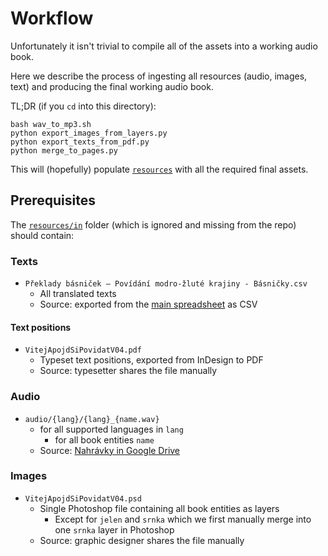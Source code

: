 # Workflow

Unfortunately it isn't trivial to compile all of the assets into a working audio book.

Here we describe the process of ingesting all resources (audio, images, text) and producing
the final working audio book.

TL;DR (if you `cd` into this directory):

```shell
bash wav_to_mp3.sh
python export_images_from_layers.py
python export_texts_from_pdf.py
python merge_to_pages.py
```

This will (hopefully) populate [`resources`](../public/resources) with all the required final assets.

## Prerequisites

The [`resources/in`](../public/resources/in) folder (which is ignored and missing from the repo) should contain:

### Texts

- `Překlady básniček – Povídání modro-žluté krajiny - Básničky.csv`
  - All translated texts
  - Source: exported from the [main spreadsheet](https://docs.google.com/spreadsheets/d/1Gb0XqligJd2rXgUbyGpjv3FkJ4oXwpma8pFi9hiwHqY/edit#gid=0) as CSV

#### Text positions

- `VitejApojdSiPovidatV04.pdf`
  - Typeset text positions, exported from InDesign to PDF
  - Source: typesetter shares the file manually

### Audio

- `audio/{lang}/{lang}_{name.wav}`
  - for all supported languages in `lang`
    - for all book entities `name`
  - Source: [Nahrávky in Google Drive](https://drive.google.com/drive/folders/14TxNzd7-P6GbwDFFwFzvY_YrEAHoccw9?zx=ipgu1ee6heo)

### Images

- `VitejApojdSiPovidatV04.psd`
  - Single Photoshop file containing all book entities as layers
    - Except for `jelen` and `srnka` which we first manually merge into one `srnka` layer in Photoshop
  - Source: graphic designer shares the file manually
